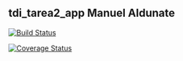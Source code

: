 ## tdi_tarea2_app Manuel Aldunate

[![Build Status](https://travis-ci.org/maldunate/tdi_tarea2_app.svg?branch=master)](https://travis-ci.org/maldunate/tdi_tarea2_app)

[![Coverage Status](https://coveralls.io/repos/github/maldunate/tdi_tarea2_app/badge.svg?branch=master)](https://coveralls.io/github/maldunate/tdi_tarea2_app?branch=master)

